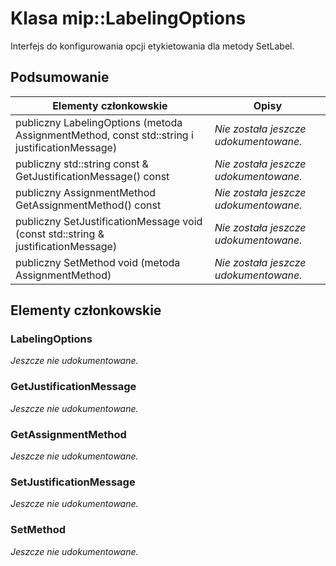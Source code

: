 # <a name="class-miplabelingoptions"></a>Klasa mip::LabelingOptions 
Interfejs do konfigurowania opcji etykietowania dla metody SetLabel.
  
## <a name="summary"></a>Podsumowanie
 Elementy członkowskie                        | Opisy                                
--------------------------------|---------------------------------------------
 publiczny LabelingOptions (metoda AssignmentMethod, const std::string i justificationMessage)  | _Nie została jeszcze udokumentowane._
 publiczny std::string const & GetJustificationMessage() const  | _Nie została jeszcze udokumentowane._
 publiczny AssignmentMethod GetAssignmentMethod() const  | _Nie została jeszcze udokumentowane._
 publiczny SetJustificationMessage void (const std::string & justificationMessage)  | _Nie została jeszcze udokumentowane._
 publiczny SetMethod void (metoda AssignmentMethod)  | _Nie została jeszcze udokumentowane._
  
## <a name="members"></a>Elementy członkowskie
  
### <a name="labelingoptions"></a>LabelingOptions
_Jeszcze nie udokumentowane._

  
### <a name="getjustificationmessage"></a>GetJustificationMessage
_Jeszcze nie udokumentowane._

  
### <a name="getassignmentmethod"></a>GetAssignmentMethod
_Jeszcze nie udokumentowane._

  
### <a name="setjustificationmessage"></a>SetJustificationMessage
_Jeszcze nie udokumentowane._

  
### <a name="setmethod"></a>SetMethod
_Jeszcze nie udokumentowane._
